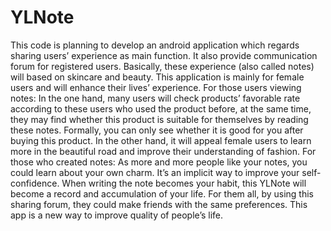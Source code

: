 # YLNote
This code is planning to develop an android application which regards sharing users’ experience as main function. It also provide communication forum for registered users. Basically, these experience (also called notes) will based on skincare and beauty. This application is mainly for female users and will enhance their lives’ experience. 
	For those users viewing notes: 
	In the one hand, many users will check products’ favorable rate according to these users who used the product before, at the same time, they may find whether this product is suitable for themselves by reading these notes. Formally, you can only see whether it is good for you after buying this product. In the other hand, it will appeal female users to learn more in the beautiful road and improve their understanding of fashion. 
	For those who created notes:
	As more and more people like your notes, you could learn about your own charm. It’s an implicit way to improve your self-confidence. When writing the note becomes your habit, this YLNote will become a record and accumulation of your life. 
	For them all, by using this sharing forum, they could make friends with the same preferences. This app is a new way to improve quality of people’s life. 
